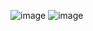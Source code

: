 ![image](https://github.com/user-attachments/assets/c3c3e369-fc07-462b-8945-e4ff37e7f313)
![image](https://github.com/user-attachments/assets/2833ff0c-5d82-4d7e-ad1b-80fb5f5b8287)
